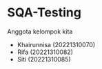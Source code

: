 # SQA-Testing
Anggota kelompok kita
- Khairunnisa (20221310070)
- Rifa (20221310082)
- Siti (20221310085)

